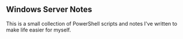 ## Windows Server Notes ##

This is a small collection of PowerShell scripts and notes I've written to make life easier for myself.